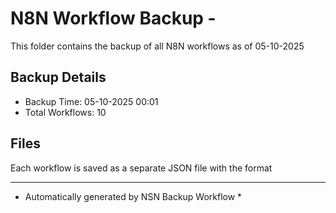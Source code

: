 # N8N Workflow Backup - 
This folder contains the backup of all N8N workflows as of 05-10-2025

## Backup Details
- Backup Time: 05-10-2025 00:01
- Total Workflows: 10

## Files
Each workflow is saved as a separate JSON file with the format

-----------
* Automatically generated by NSN Backup Workflow *